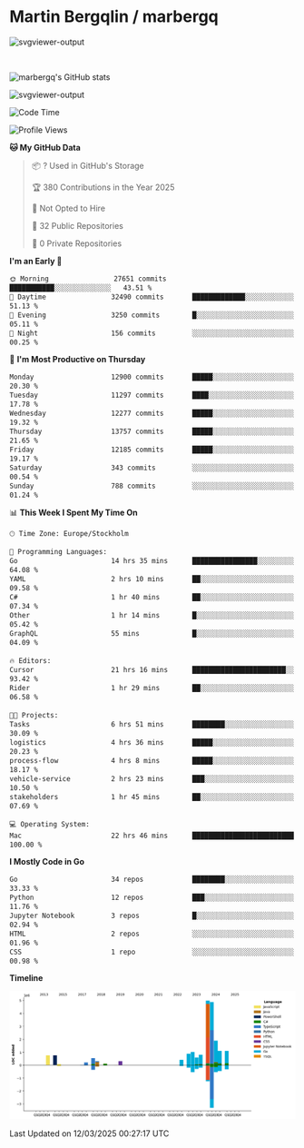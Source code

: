 # Martin Bergqlin / marbergq

![svgviewer-output](https://user-images.githubusercontent.com/2405410/206014777-22d41ecb-c24f-421d-b7d9-bba2cb5bb0de.svg)

<br>

<!--- [![Martin's Week](https://github-readme-stats.vercel.app/api/wakatime?username=marbergq&theme=dark)](https://github.com/anuraghazra/github-readme-stats) -->

![marbergq's GitHub stats](https://github-readme-stats.vercel.app/api?username=marbergq&count_private=true&show_icons=true)

![svgviewer-output](https://wakatime.com/badge/user/3f0a2069-6683-4e19-9a4a-7d21ea815067.svg)

<!--START_SECTION:waka-->
![Code Time](http://img.shields.io/badge/Code%20Time-4%2C898%20hrs%2050%20mins-blue)

![Profile Views](http://img.shields.io/badge/Profile%20Views-0-blue)

**🐱 My GitHub Data** 

> 📦 ? Used in GitHub's Storage 
 > 
> 🏆 380 Contributions in the Year 2025
 > 
> 🚫 Not Opted to Hire
 > 
> 📜 32 Public Repositories 
 > 
> 🔑 0 Private Repositories 
 > 
**I'm an Early 🐤** 

```text
🌞 Morning                27651 commits       ███████████░░░░░░░░░░░░░░   43.51 % 
🌆 Daytime                32490 commits       █████████████░░░░░░░░░░░░   51.13 % 
🌃 Evening                3250 commits        █░░░░░░░░░░░░░░░░░░░░░░░░   05.11 % 
🌙 Night                  156 commits         ░░░░░░░░░░░░░░░░░░░░░░░░░   00.25 % 
```
📅 **I'm Most Productive on Thursday** 

```text
Monday                   12900 commits       █████░░░░░░░░░░░░░░░░░░░░   20.30 % 
Tuesday                  11297 commits       ████░░░░░░░░░░░░░░░░░░░░░   17.78 % 
Wednesday                12277 commits       █████░░░░░░░░░░░░░░░░░░░░   19.32 % 
Thursday                 13757 commits       █████░░░░░░░░░░░░░░░░░░░░   21.65 % 
Friday                   12185 commits       █████░░░░░░░░░░░░░░░░░░░░   19.17 % 
Saturday                 343 commits         ░░░░░░░░░░░░░░░░░░░░░░░░░   00.54 % 
Sunday                   788 commits         ░░░░░░░░░░░░░░░░░░░░░░░░░   01.24 % 
```


📊 **This Week I Spent My Time On** 

```text
🕑︎ Time Zone: Europe/Stockholm

💬 Programming Languages: 
Go                       14 hrs 35 mins      ████████████████░░░░░░░░░   64.08 % 
YAML                     2 hrs 10 mins       ██░░░░░░░░░░░░░░░░░░░░░░░   09.58 % 
C#                       1 hr 40 mins        ██░░░░░░░░░░░░░░░░░░░░░░░   07.34 % 
Other                    1 hr 14 mins        █░░░░░░░░░░░░░░░░░░░░░░░░   05.42 % 
GraphQL                  55 mins             █░░░░░░░░░░░░░░░░░░░░░░░░   04.09 % 

🔥 Editors: 
Cursor                   21 hrs 16 mins      ███████████████████████░░   93.42 % 
Rider                    1 hr 29 mins        ██░░░░░░░░░░░░░░░░░░░░░░░   06.58 % 

🐱‍💻 Projects: 
Tasks                    6 hrs 51 mins       ████████░░░░░░░░░░░░░░░░░   30.09 % 
logistics                4 hrs 36 mins       █████░░░░░░░░░░░░░░░░░░░░   20.23 % 
process-flow             4 hrs 8 mins        █████░░░░░░░░░░░░░░░░░░░░   18.17 % 
vehicle-service          2 hrs 23 mins       ███░░░░░░░░░░░░░░░░░░░░░░   10.50 % 
stakeholders             1 hr 45 mins        ██░░░░░░░░░░░░░░░░░░░░░░░   07.69 % 

💻 Operating System: 
Mac                      22 hrs 46 mins      █████████████████████████   100.00 % 
```

**I Mostly Code in Go** 

```text
Go                       34 repos            ████████░░░░░░░░░░░░░░░░░   33.33 % 
Python                   12 repos            ███░░░░░░░░░░░░░░░░░░░░░░   11.76 % 
Jupyter Notebook         3 repos             █░░░░░░░░░░░░░░░░░░░░░░░░   02.94 % 
HTML                     2 repos             ░░░░░░░░░░░░░░░░░░░░░░░░░   01.96 % 
CSS                      1 repo              ░░░░░░░░░░░░░░░░░░░░░░░░░   00.98 % 
```



**Timeline**

![Lines of Code chart](https://raw.githubusercontent.com/marbergq/marbergq/main/assets/bar_graph.png)


 Last Updated on 12/03/2025 00:27:17 UTC
<!--END_SECTION:waka-->
